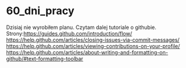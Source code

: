 # 60_dni_pracy
Dzisiaj nie wyrobiłem planu. Czytam dalej tutoriale o githubie.
Strony:https://guides.github.com/introduction/flow/
https://help.github.com/articles/closing-issues-via-commit-messages/
https://help.github.com/articles/viewing-contributions-on-your-profile/
https://help.github.com/articles/about-writing-and-formatting-on-github/#text-formatting-toolbar
